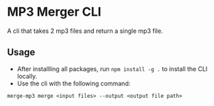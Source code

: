 # MP3 Merger CLI

A cli that takes 2 mp3 files and return a single mp3 file.

## Usage

- After installling all packages, run `npm install -g .` to install the CLI locally.
- Use the cli with the following command:

```
merge-mp3 merge <input files> --output <output file path>
```
